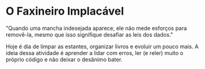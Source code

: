 # O Faxineiro Implacável

"Quando uma mancha indesejada aparece, ele não mede esforços para removê-la, mesmo que isso signifique desafiar as leis dos dados."

Hoje é dia de limpar as estantes, organizar livros e evoluir um pouco mais. 
A ideia dessa atividade é aprender a lidar com erros, ler (e reler) muito o próprio código e não deixar o desânimo bater.